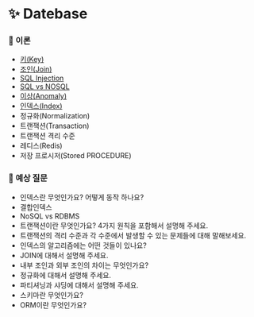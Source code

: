 # ✨ Datebase

### 📌 이론

- [키(Key)](https://github.com/SeoYeonBae/CS_study/blob/main/DataBase/%ED%82%A4.md)
- [조인(Join)](https://github.com/SeoYeonBae/CS_study/blob/main/DataBase/%EC%A1%B0%EC%9D%B8(Join).md)
- [SQL Injection](https://github.com/SeoYeonBae/CS_study/blob/main/DataBase/SQL%20Injection.md)
- [SQL vs NOSQL](https://github.com/SeoYeonBae/CS_study/blob/main/DataBase/SQL%20vs%20NOSQL.md)
- [이상(Anomaly)](https://github.com/SeoYeonBae/CS_study/blob/main/DataBase/이상(Anomaly).md)
- [인덱스(Index)](https://github.com/SeoYeonBae/CS_study/tree/main/DataBase)
- 정규화(Normalization)
- 트랜잭션(Transaction)
- 트랜잭션 격리 수준
- 레디스(Redis)
- 저장 프로시저(Stored PROCEDURE)

### 📌 예상 질문
- 인덱스란 무엇인가요? 어떻게 동작 하나요?
- 결합인덱스
- NoSQL vs RDBMS
- 트랜잭션이란 무엇인가요? 4가지 원칙을 포함해서 설명해 주세요.
- 트랜잭션의 격리 수준과 각 수준에서 발생할 수 있는 문제들에 대해 말해보세요.
- 인덱스의 알고리즘에는 어떤 것들이 있나요?
- JOIN에 대해서 설명해 주세요.
- 내부 조인과 외부 조인의 차이는 무엇인가요?
- 정규화에 대해서 설명해 주세요.
- 파티셔닝과 샤딩에 대해서 설명해 주세요.
- 스키마란 무엇인가요?
- ORM이란 무엇인가요?

